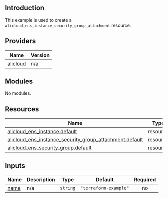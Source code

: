 ## Introduction

This example is used to create a `alicloud_ens_instance_security_group_attachment` resource.

<!-- BEGIN_TF_DOCS -->
## Providers

| Name | Version |
|------|---------|
| <a name="provider_alicloud"></a> [alicloud](#provider\_alicloud) | n/a |

## Modules

No modules.

## Resources

| Name | Type |
|------|------|
| [alicloud_ens_instance.default](https://registry.terraform.io/providers/aliyun/alicloud/latest/docs/resources/ens_instance) | resource |
| [alicloud_ens_instance_security_group_attachment.default](https://registry.terraform.io/providers/aliyun/alicloud/latest/docs/resources/ens_instance_security_group_attachment) | resource |
| [alicloud_ens_security_group.default](https://registry.terraform.io/providers/aliyun/alicloud/latest/docs/resources/ens_security_group) | resource |

## Inputs

| Name | Description | Type | Default | Required |
|------|-------------|------|---------|:--------:|
| <a name="input_name"></a> [name](#input\_name) | n/a | `string` | `"terraform-example"` | no |
<!-- END_TF_DOCS -->    